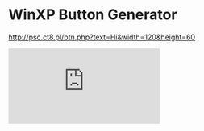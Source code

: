 # WinXP Button Generator
http://psc.ct8.pl/btn.php?text=Hi&width=120&height=60

![A button in WinXP Style](http://psc.ct8.pl/btn.php?text=Hi&width=120&height=60)
